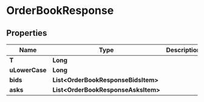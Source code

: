 

# OrderBookResponse


## Properties

| Name | Type | Description | Notes |
|------------ | ------------- | ------------- | -------------|
|**T** | **Long** |  |  [optional] |
|**uLowerCase** | **Long** |  |  [optional] |
|**bids** | **List&lt;OrderBookResponseBidsItem&gt;** |  |  [optional] |
|**asks** | **List&lt;OrderBookResponseAsksItem&gt;** |  |  [optional] |



